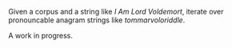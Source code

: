 Given a corpus and a string like *I Am Lord Voldemort*, iterate over pronouncable anagram strings like *tommarvoloriddle*.

A work in progress.
